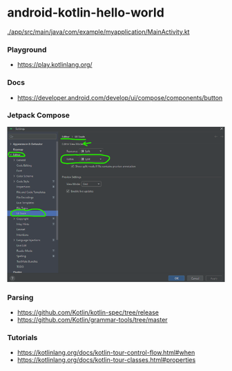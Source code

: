 android-kotlin-hello-world
==========================
[./app/src/main/java/com/example/myapplication/MainActivity.kt](./app/src/main/java/com/example/myapplication/MainActivity.kt)

### Playground
- https://play.kotlinlang.org/

### Docs
- https://developer.android.com/develop/ui/compose/components/button

### Jetpack Compose
![](./images/v8EuvCko.png)

### Parsing
- https://github.com/Kotlin/kotlin-spec/tree/release
- https://github.com/Kotlin/grammar-tools/tree/master

### Tutorials
- https://kotlinlang.org/docs/kotlin-tour-control-flow.html#when
- https://kotlinlang.org/docs/kotlin-tour-classes.html#properties
